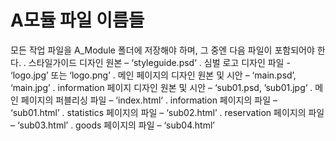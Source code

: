  # A모듈 파일 이름들
 
 모든 작업 파일을 A_Module 폴더에 저장해야 하며, 그 중엔 다음 파일이 포함되어야 한다.
 ․ 스타일가이드 디자인 원본 – ‘styleguide.psd‘
 ․ 심벌 로고 디자인 파일 - ‘logo.jpg’ 또는 ‘logo.png’
 ․ 메인 페이지의 디자인 원본 및 시안 – ‘main.psd’, ‘main.jpg’
 ․ information 페이지 디자인 원본 및 시안 – ‘sub01.psd, ’sub01.jpg‘
 ․ 메인 페이지의 퍼블리싱 파일 – ‘index.html‘
 ․ information 페이지의 파일 – ‘sub01.html’
 ․ statistics 페이지의 파일 – ‘sub02.html’
 ․ reservation 페이지의 파일 – ‘sub03.html’
 ․ goods 페이지의 파일 – ‘sub04.html’